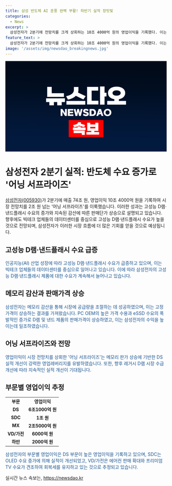 ```yaml
---
title: 삼성 반도체 AI 훈풍 완벽 부활! 하반기 실적 장밋빛
categories:
  - News
excerpt: >
  삼성전자가 2분기에 전망치를 크게 상회하는 10조 4000억 원의 영업이익을 기록했다. 이는 전년 동기 대비 매출 23.31%, 영업이익 1452.24% 증가한 결과다. 고성능 D램·낸드플래시 수요의 급증과 메모리 판매단가의 상승 등으로 이러한 성과를 거뒀으며, 향후에도 반도체 수요가 견조할 것으로 기대된다. 또한, 빅테크 기업들의 데이터센터를 중심으로 수요가 증가하고 있으며, 메모리 감산 정책과 고가격 수용 등으로 인해 영업이익이 큰 폭으로 성장한 것으로 추정된다.
feature_text: >
  삼성전자가 2분기에 전망치를 크게 상회하는 10조 4000억 원의 영업이익을 기록했다. 이는 전년 동기 대비 매출 23.31%, 영업이익 1452.24% 증가한 결과다. 고성능 D램·낸드플래시 수요의 급증과 메모리 판매단가의 상승 등으로 이러한 성과를 거뒀으며, 향후에도 반도체 수요가 견조할 것으로 기대된다. 또한, 빅테크 기업들의 데이터센터를 중심으로 수요가 증가하고 있으며, 메모리 감산 정책과 고가격 수용 등으로 인해 영업이익이 큰 폭으로 성장한 것으로 추정된다.
image: '/assets/img/newsdao_breakingnews.jpg'
---
```


<p><img src="/assets/img/newsdao_breakingnews.jpg" alt="pcversion 속보" /></p>

<h1>삼성전자 2분기 실적: 반도체 수요 증가로 '어닝 서프라이즈'</h1>

<p data-ke-size="size16"></p>

<p><a href="https://ko.wikipedia.org/wiki/%EC%82%BC%EC%84%B1%EC%A0%84%EC%9E%90" target="_blank">삼성전자(005930)</a>가 2분기에 매출 74조 원, 영업이익 10조 4000억 원을 기록하여 시장 전망치를 2조 원 넘는 '어닝 서프라이즈'를 이룩했습니다. 이러한 성과는 고성능 D램·낸드플래시 수요의 증가와 지속된 감산에 따른 판매단가 상승으로 설명되고 있습니다. 향후에도 빅테크 업체들의 데이터센터를 중심으로 고성능 D램·낸드플래시 수요가 높을 것으로 전망되며, 삼성전자가 이러한 시장 흐름에 더 많은 기회를 얻을 것으로 예상됩니다.</p>

<h2 data-ke-size="size26">고성능 D램·낸드플래시 수요 급증</h2>

<p><span style="color: #1a5490;">인공지능(AI) 산업 성장에 따라 고성능 D램·낸드플래시 수요가 급증하고 있으며, 이는 빅테크 업체들의 데이터센터를 중심으로 일어나고 있습니다. 이에 따라 삼성전자의 고성능 D램·낸드플래시 제품에 대한 수요가 계속해서 늘어나고 있습니다.</span></p>

<h2 data-ke-size="size26">메모리 감산과 판매가격 상승</h2>

<p><span style="color: #1a5490;">삼성전자는 메모리 감산을 통해 시장에 공급량을 조절하는 데 성공하였으며, 이는 고정가격이 상승하는 결과를 가져왔습니다. PC OEM의 높은 가격 수용과 eSSD 수요의 폭발적인 증가로 D램 및 낸드 제품의 판매가격이 상승하였고, 이는 삼성전자의 수익을 높이는데 일조하였습니다.</span></p>

<h2 data-ke-size="size26">어닝 서프라이즈와 전망</h2>

<p><span style="color: #1a5490;">영업이익이 시장 전망치를 상회한 '어닝 서프라이즈'는 메모리 판가 상승에 기반한 DS 실적 개선이 강력한 영업레버리지를 유발하였습니다. 또한, 향후 레거시 D램 시장 수급 개선에 따라 지속적인 실적 개선이 기대됩니다.</span></p>

<h2 data-ke-size="size26">부문별 영업이익 추정</h2>

<table>
<tbody>
<tr>
<td style="text-align: center; height: 17px;"><strong>부문</strong></td>
<td style="text-align: center; height: 17px;"><strong>영업이익</strong></td>
</tr>
<tr>
<td style="text-align: center; height: 17px;"><strong>DS</strong></td>
<td style="text-align: center; height: 17px;"><b>6조1000억 원</b></td>
</tr>
<tr>
<td style="text-align: center; height: 17px;"><strong>SDC</strong></td>
<td style="text-align: center; height: 17px;"><b>1조 원</b></td>
</tr>
<tr>
<td style="text-align: center; height: 17px;"><strong>MX</strong></td>
<td style="text-align: center; height: 17px;"><b>2조5000억 원</b></td>
</tr>
<tr>
<td style="text-align: center; height: 17px;"><strong>VD/가전</strong></td>
<td style="text-align: center; height: 17px;"><b>6000억 원</b></td>
</tr>
<tr>
<td style="text-align: center; height: 17px;"><strong>하만</strong></td>
<td style="text-align: center; height: 17px;"><b>2000억 원</b></td>
</tr>
</tbody>
</table>

<p><span style="color: #1a5490;">삼성전자의 부문별 영업이익은 DS 부문이 높은 영업이익을 기록하고 있으며, SDC는 OLED 수요 증가에 의해 실적이 개선되었고, VD/가전은 에어컨 판매 확대와 프리미엄 TV 수요가 견조하여 회복세를 유지하고 있는 것으로 추정되고 있습니다.</span></p>

<p data-ke-size="size16"></p>
실시간 뉴스 속보는, <a href="https://newsdao.kr" rel="dofollow">https://newsdao.kr</a>


